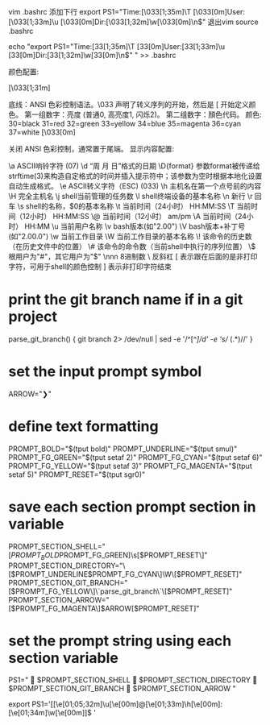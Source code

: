 vim .bashrc
添加下行
export PS1="Time:\[\033[1;35m\]\T     \[\033[0m\]User:\[\033[1;33m\]\u     \[\033[0m\]Dir:\[\033[1;32m\]\w\[\033[0m\]\n\$"
退出vim
source .bashrc

echo "export PS1="Time:\[33[1;35m\]\T \[33[0m\]User:\[33[1;33m\]\u \[33[0m\]Dir:\[33[1;32m\]\w\[33[0m\]\n\$" " >> .bashrc

颜色配置:

\[\033[1;31m\]

底线：ANSI 色彩控制语法。\033 声明了转义序列的开始，然后是 [ 开始定义颜色。
第一组数字：亮度 (普通0, 高亮度1, 闪烁2)。
第二组数字：顏色代码。
颜色: 30=black 31=red 32=green 33=yellow 34=blue 35=magenta 36=cyan 37=white
\[\033[0m\]

关闭 ANSI 色彩控制，通常置于尾端。
显示内容配置:

\a     ASCII响铃字符 (07)
\d     “周 月 日”格式的日期
\D{format}   参数format被传递给strftime(3)来构造自定格式的时间并插入提示符中；该参数为空时根据本地化设置自动生成格式。
\e     ASCII转义字符（ESC) (033)
\h     主机名在第一个点号前的内容
\H     完全主机名
\j     shell当前管理的任务数
\l     shell终端设备的基本名称
\n     新行
\r     回车
\s     shell的名称，$0的基本名称
\t     当前时间（24小时） HH:MM:SS
\T     当前时间（12小时） HH:MM:SS
\@     当前时间（12小时） am/pm
\A     当前时间（24小时） HH:MM
\u     当前用户名称
\v     bash版本(如"2.00")
\V     bash版本+补丁号(如"2.00.0")
\w     当前工作目录
\W     当前工作目录的基本名称
\!     该命令的历史数（在历史文件中的位置）
\#     该命令的命令数（当前shell中执行的序列位置）
\$     根用户为"#"，其它用户为"$"
\nnn   8进制数
\\     反斜杠
\[     表示跟在后面的是非打印字符，可用于shell的颜色控制
\]     表示非打印字符结束



# print the git branch name if in a git project
parse_git_branch() {
   git branch 2> /dev/null | sed -e '/^[^*]/d' -e 's/* \(.*\)//'
}
# set  the input prompt symbol
ARROW="❯"
# define text  formatting
PROMPT_BOLD="$(tput bold)"
PROMPT_UNDERLINE="$(tput  smul)"
PROMPT_FG_GREEN="$(tput setaf 2)"
PROMPT_FG_CYAN="$(tput setaf  6)"
PROMPT_FG_YELLOW="$(tput setaf 3)"
PROMPT_FG_MAGENTA="$(tput setaf  5)"
PROMPT_RESET="$(tput sgr0)"
# save each section prompt section in  variable
PROMPT_SECTION_SHELL="\[$PROMPT_BOLD$PROMPT_FG_GREEN\]\s\[$PROMPT_RESET\]"
PROMPT_SECTION_DIRECTORY="\[$PROMPT_UNDERLINE$PROMPT_FG_CYAN\]\W\[$PROMPT_RESET\]"
PROMPT_SECTION_GIT_BRANCH="\[$PROMPT_FG_YELLOW\]\`parse_git_branch\`\[$PROMPT_RESET\]"
PROMPT_SECTION_ARROW="\[$PROMPT_FG_MAGENTA\]$ARROW\[$PROMPT_RESET\]"
#  set the prompt string using each section variable
PS1="
 🐂  $PROMPT_SECTION_SHELL 🍎  $PROMPT_SECTION_DIRECTORY 🌹  $PROMPT_SECTION_GIT_BRANCH 🌹
$PROMPT_SECTION_ARROW "


export PS1='[\[\e[01;05;32m\]\u\[\e[00m\]@\[\e[01;33m\]\h\[\e[00m\]:\[\e[01;34m\]\w\[\e[00m\]]\$ '